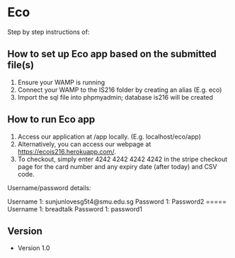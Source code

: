 Eco
======
Step by step instructions of:
## How to set up Eco app based on the submitted file(s)
1. Ensure your WAMP is running
2. Connect your WAMP to the IS216 folder by creating an alias (E.g. eco)
3. Import the sql file into phpmyadmin; database is216 will be created


## How to run Eco app
1. Access our application at /app locally. (E.g. localhost/eco/app)
2. Alternatively, you can access our webpage at https://ecois216.herokuapp.com/.
3. To checkout, simply enter 4242 4242 4242 4242 in the stripe checkout page for the card number and any expiry date (after today) and CSV code.


Username/password details:

<User>
Username 1: sunjunlovesg5t4@smu.edu.sg
Password 1: Password2
=====
<Company>
Username 1: breadtalk
Password 1: password1


## Version 
* Version 1.0